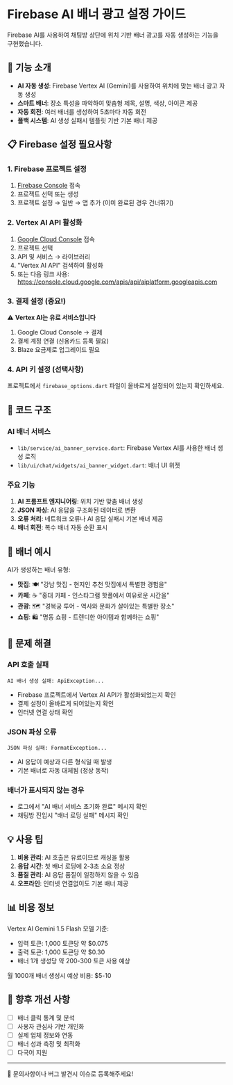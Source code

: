 # Firebase AI 배너 광고 설정 가이드

Firebase AI를 사용하여 채팅방 상단에 위치 기반 배너 광고를 자동 생성하는 기능을 구현했습니다.

## 🚀 기능 소개

- **AI 자동 생성**: Firebase Vertex AI (Gemini)를 사용하여 위치에 맞는 배너 광고 자동 생성
- **스마트 배너**: 장소 특성을 파악하여 맞춤형 제목, 설명, 색상, 아이콘 제공
- **자동 회전**: 여러 배너를 생성하여 5초마다 자동 회전
- **폴백 시스템**: AI 생성 실패시 템플릿 기반 기본 배너 제공

## 📋 Firebase 설정 필요사항

### 1. Firebase 프로젝트 설정

1. [Firebase Console](https://console.firebase.google.com/) 접속
2. 프로젝트 선택 또는 생성
3. 프로젝트 설정 → 일반 → 앱 추가 (이미 완료된 경우 건너뛰기)

### 2. Vertex AI API 활성화

1. [Google Cloud Console](https://console.cloud.google.com/) 접속
2. 프로젝트 선택
3. API 및 서비스 → 라이브러리
4. "Vertex AI API" 검색하여 활성화
5. 또는 다음 링크 사용: https://console.cloud.google.com/apis/api/aiplatform.googleapis.com

### 3. 결제 설정 (중요!)

⚠️ **Vertex AI는 유료 서비스입니다**

1. Google Cloud Console → 결제
2. 결제 계정 연결 (신용카드 등록 필요)
3. Blaze 요금제로 업그레이드 필요

### 4. API 키 설정 (선택사항)

프로젝트에서 `firebase_options.dart` 파일이 올바르게 설정되어 있는지 확인하세요.

## 🔧 코드 구조

### AI 배너 서비스
- `lib/service/ai_banner_service.dart`: Firebase Vertex AI를 사용한 배너 생성 로직
- `lib/ui/chat/widgets/ai_banner_widget.dart`: 배너 UI 위젯

### 주요 기능
1. **AI 프롬프트 엔지니어링**: 위치 기반 맞춤 배너 생성
2. **JSON 파싱**: AI 응답을 구조화된 데이터로 변환
3. **오류 처리**: 네트워크 오류나 AI 응답 실패시 기본 배너 제공
4. **배너 회전**: 복수 배너 자동 순환 표시

## 🎨 배너 예시

AI가 생성하는 배너 유형:
- **맛집**: 🍽️ "강남 맛집 - 현지인 추천 맛집에서 특별한 경험을"
- **카페**: ☕ "홍대 카페 - 인스타그램 핫플에서 여유로운 시간을"
- **관광**: 🗺️ "경복궁 투어 - 역사와 문화가 살아있는 특별한 장소"
- **쇼핑**: 🛍️ "명동 쇼핑 - 트렌디한 아이템과 함께하는 쇼핑"

## 🚨 문제 해결

### API 호출 실패
```
AI 배너 생성 실패: ApiException...
```
- Firebase 프로젝트에서 Vertex AI API가 활성화되었는지 확인
- 결제 설정이 올바르게 되어있는지 확인
- 인터넷 연결 상태 확인

### JSON 파싱 오류
```
JSON 파싱 실패: FormatException...
```
- AI 응답이 예상과 다른 형식일 때 발생
- 기본 배너로 자동 대체됨 (정상 동작)

### 배너가 표시되지 않는 경우
- 로그에서 "AI 배너 서비스 초기화 완료" 메시지 확인
- 채팅방 진입시 "배너 로딩 실패" 메시지 확인

## 💡 사용 팁

1. **비용 관리**: AI 호출은 유료이므로 캐싱을 활용
2. **응답 시간**: 첫 배너 로딩에 2-3초 소요 정상
3. **품질 관리**: AI 응답 품질이 일정하지 않을 수 있음
4. **오프라인**: 인터넷 연결없이도 기본 배너 제공

## 📊 비용 정보

Vertex AI Gemini 1.5 Flash 모델 기준:
- 입력 토큰: 1,000 토큰당 약 $0.075
- 출력 토큰: 1,000 토큰당 약 $0.30
- 배너 1개 생성당 약 200-300 토큰 사용 예상

월 1000개 배너 생성시 예상 비용: $5-10

## 🔄 향후 개선 사항

- [ ] 배너 클릭 통계 및 분석
- [ ] 사용자 관심사 기반 개인화
- [ ] 실제 업체 정보와 연동
- [ ] 배너 성과 측정 및 최적화
- [ ] 다국어 지원

---

📝 문의사항이나 버그 발견시 이슈로 등록해주세요! 